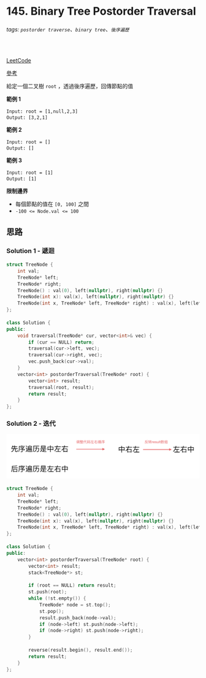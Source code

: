 # 145. Binary Tree Postorder Traversal

###### tags: `postorder traverse`、`binary tree`、`後序遍歷`
<br>

[LeetCode](https://leetcode.com/problems/binary-tree-postorder-traversal/)

[參考](https://github.com/youngyangyang04/leetcode-master/blob/master/problems/%E4%BA%8C%E5%8F%89%E6%A0%91%E7%9A%84%E8%BF%AD%E4%BB%A3%E9%81%8D%E5%8E%86.md)

給定一個二叉樹 `root` ，透過後序遍歷，回傳節點的值

**範例 1**

```
Input: root = [1,null,2,3]
Output: [3,2,1]
```

**範例 2**

```
Input: root = []
Output: []
```

**範例 3**

```
Input: root = [1]
Output: [1]
```

**限制邊界**
- 每個節點的值在 `[0, 100]` 之間
- `-100 <= Node.val <= 100`

## 思路

### Solution 1 - 遞迴

```CPP
struct TreeNode {
    int val;
    TreeNode* left;
    TreeNode* right;
    TreeNode() : val(0), left(nullptr), right(nullptr) {}
    TreeNode(int x): val(x), left(nullptr), right(nullptr) {}
    TreeNode(int x, TreeNode* left, TreeNode* right) : val(x), left(left), right(right) {}
};

class Solution {
public:
    void traversal(TreeNode* cur, vector<int>& vec) {
        if (cur == NULL) return;
        traversal(cur->left, vec);
        traversal(cur->right, vec);
        vec.push_back(cur->val);
    }
    vector<int> postorderTraversal(TreeNode* root) {
        vector<int> result;
        traversal(root, result);
        return result;
    }
};
```

### Solution 2 - 迭代

![後序迭代](Postorder_Iteration.png)

```CPP
struct TreeNode {
    int val;
    TreeNode* left;
    TreeNode* right;
    TreeNode() : val(0), left(nullptr), right(nullptr) {}
    TreeNode(int x): val(x), left(nullptr), right(nullptr) {}
    TreeNode(int x, TreeNode* left, TreeNode* right) : val(x), left(left), right(right) {}
};

class Solution {
public:
    vector<int> postorderTraversal(TreeNode* root) {
        vector<int> result;
        stack<TreeNode*> st;

        if (root == NULL) return result;
        st.push(root);
        while (!st.empty()) {
            TreeNode* node = st.top();
            st.pop();
            result.push_back(node->val);
            if (node->left) st.push(node->left);
            if (node->right) st.push(node->right);
        }

        reverse(result.begin(), result.end());
        return result;
    }
};
```
